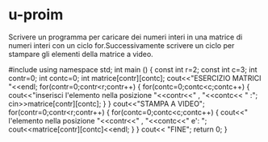 # u-proim
Scrivere un programma per caricare dei numeri interi in una matrice di numeri interi con un ciclo for.Successivamente scrivere un ciclo per stampare gli elementi della matrice a video.





#include<iostream>
using namespace std;
int main ()
{
const int r=2;
const int c=3;
int contr=0;
int contc=0;
int matrice[contr][contc];
cout<<"ESERCIZIO MATRICI "<<endl;
for(contr=0;contr<r;contr++) {
   for(contc=0;contc<c;contc++) {
        cout<<"inserisci l\'elemento nella posizione "<<contr<<" , "<<contc<< " :";
       cin>>matrice[contr][contc];
}
}
cout<<"STAMPA A VIDEO";
for(contr=0;contr<r;contr++) {
for(contc=0;contc<c;contc++) {
cout<<" l\'elemento nella posizione "<<contr<<" , "<<contc<<" e\': ";
cout<<matrice[contr][contc]<<endl;
}
}
cout<< "FINE";
return 0;
}
